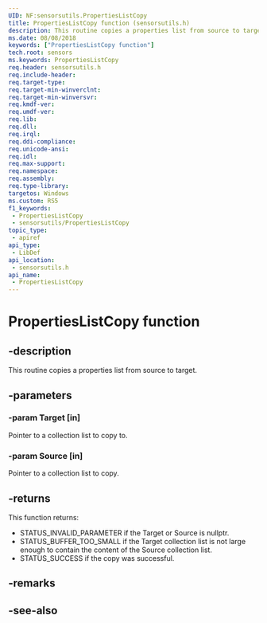```yaml
---
UID: NF:sensorsutils.PropertiesListCopy
title: PropertiesListCopy function (sensorsutils.h)
description: This routine copies a properties list from source to target.
ms.date: 08/08/2018
keywords: ["PropertiesListCopy function"]
tech.root: sensors
ms.keywords: PropertiesListCopy
req.header: sensorsutils.h
req.include-header: 
req.target-type: 
req.target-min-winverclnt: 
req.target-min-winversvr: 
req.kmdf-ver: 
req.umdf-ver: 
req.lib: 
req.dll: 
req.irql: 
req.ddi-compliance: 
req.unicode-ansi: 
req.idl: 
req.max-support: 
req.namespace: 
req.assembly: 
req.type-library: 
targetos: Windows
ms.custom: RS5
f1_keywords:
 - PropertiesListCopy
 - sensorsutils/PropertiesListCopy
topic_type:
 - apiref
api_type:
 - LibDef
api_location:
 - sensorsutils.h
api_name:
 - PropertiesListCopy
---
```


# PropertiesListCopy function


## -description

This routine copies a properties list from source to target.

## -parameters

### -param Target [in]

Pointer to a collection list to copy to.

### -param Source [in]

Pointer to a collection list to copy.

## -returns

This function returns:

* STATUS_INVALID_PARAMETER if the Target or Source is nullptr.
* STATUS_BUFFER_TOO_SMALL if the Target collection list is not large enough to contain the content of the Source collection list.
* STATUS_SUCCESS if the copy was successful.

## -remarks

## -see-also

